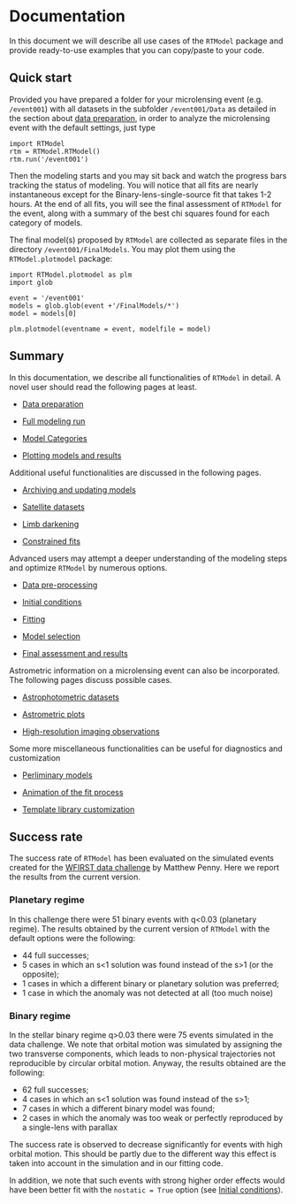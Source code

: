 
# Documentation

In this document we will describe all use cases of the `RTModel` package and provide ready-to-use examples that you can copy/paste to your code. 

## Quick start

Provided you have prepared a folder for your microlensing event (e.g. `/event001`) with all datasets in the subfolder `/event001/Data` as detailed in the section about [data preparation](DataPreparation.md), in order to analyze the microlensing event with the default settings, just type

```
import RTModel
rtm = RTModel.RTModel()
rtm.run('/event001')
```

Then the modeling starts and you may sit back and watch the progress bars tracking the status of modeling. You will notice that all fits are nearly instantaneous except for the Binary-lens-single-source fit that takes 1-2 hours. At the end of all fits, you will see the final assessment of `RTModel` for the event, along with a summary of the best chi squares found for each category of models.

The final model(s) proposed by `RTModel` are collected as separate files in the directory `/event001/FinalModels`. You may plot them using the `RTModel.plotmodel` package:

```
import RTModel.plotmodel as plm
import glob

event = '/event001'
models = glob.glob(event +'/FinalModels/*')
model = models[0]

plm.plotmodel(eventname = event, modelfile = model)
```

## Summary

In this documentation, we describe all functionalities of `RTModel` in detail. A novel user should read the following pages at least.

- [Data preparation](DataPreparation.md)

- [Full modeling run](ModelingRun.md)

- [Model Categories](ModelCategories.md)

- [Plotting models and results](PlotModel.md)

Additional useful functionalities are discussed in the following pages.

- [Archiving and updating models](ArchivingUpdating.md)

- [Satellite datasets](Satellite.md)

- [Limb darkening](LimbDarkening.md)

- [Constrained fits](Constraints.md)

Advanced users may attempt a deeper understanding of the modeling steps and optimize `RTModel` by numerous options.

- [Data pre-processing](DataPreprocessing.md)

- [Initial conditions](InitCond.md)

- [Fitting](Fitting.md)

- [Model selection](ModelSelection.md)

- [Final assessment and results](FinalAssessment.md)

Astrometric information on a microlensing event can also be incorporated. The following pages discuss possible cases.

- [Astrophotometric datasets](Astrophotometric.md)

- [Astrometric plots](AstrometricPlots.md)

- [High-resolution imaging observations](HighResolutionImaging.md)

Some more miscellaneous functionalities can be useful for diagnostics and customization

- [Perliminary models](PreliminaryModels.md)

- [Animation of the fit process](Animation.md)

- [Template library customization](TemplateLibraries.md)

## Success rate

The success rate of `RTModel` has been evaluated on the simulated events created for the [WFIRST data challenge](https://roman.ipac.caltech.edu/docs/street_data_challenge1_results.pdf) by Matthew Penny. Here we report the results from the current version.

### Planetary regime

In this challenge there were 51 binary events with q<0.03 (planetary regime). The results obtained by the current version of  `RTModel` with the default options were the following:
- 44 full successes;
- 5 cases in which an s<1 solution was found instead of the s>1 (or the opposite);
- 1 cases in which a different binary or planetary solution was preferred;
- 1 case in which the anomaly was not detected at all (too much noise)

### Binary regime

In the stellar binary regime q>0.03 there were 75 events simulated in the data challenge. We note that orbital motion was simulated by assigning the two transverse components, which leads to non-physical trajectories not reproducible by circular orbital motion. Anyway, the results obtained are the following:

- 62 full successes;
- 4 cases in which an s<1 solution was found instead of the s>1;
- 7 cases in which a different binary model was found;
- 2 cases in which the anomaly was too weak or perfectly reproduced by a single-lens with parallax

The success rate is observed to decrease significantly for events with high orbital motion. This should be partly due to the different way this effect is taken into account in the simulation and in our fitting code.

In addition, we note that such events with strong higher order effects would have been better fit with the `nostatic = True` option (see [Initial conditions](InitCond.md)).

